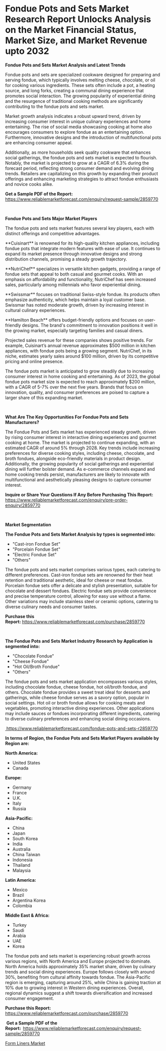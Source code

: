 <p><h1>Fondue Pots and Sets Market Research Report Unlocks Analysis on the Market Financial Status, Market Size, and Market Revenue upto 2032</h1></p><p><strong>Fondue Pots and Sets Market Analysis and Latest Trends</strong></p>
<p><p>Fondue pots and sets are specialized cookware designed for preparing and serving fondue, which typically involves melting cheese, chocolate, or oil for cooking various ingredients. These sets often include a pot, a heating source, and long forks, creating a communal dining experience that promotes social interaction. The growing popularity of experiential dining and the resurgence of traditional cooking methods are significantly contributing to the fondue pots and sets market.</p><p>Market growth analysis indicates a robust upward trend, driven by increasing consumer interest in unique culinary experiences and home entertaining. The rise of social media showcasing cooking at home also encourages consumers to explore fondue as an entertaining option. Furthermore, innovative designs and the introduction of multifunctional pots are enhancing consumer appeal. </p><p>Additionally, as more households seek quality cookware that enhances social gatherings, the fondue pots and sets market is expected to flourish. Notably, the market is projected to grow at a CAGR of 6.3% during the forecast period, reflecting strong consumer demand and evolving dining trends. Retailers are capitalizing on this growth by expanding their product offerings and enhancing marketing strategies to attract fondue enthusiasts and novice cooks alike.</p></p>
<p><strong>Get a Sample PDF of the Report:&nbsp;</strong> <a href="https://www.reliablemarketforecast.com/enquiry/request-sample/2859770?utm_campaign=2724&utm_medium=2&utm_source=Github&utm_content=ia&utm_term=12032025&utm_id=fondue-pots-and-sets">https://www.reliablemarketforecast.com/enquiry/request-sample/2859770</a></p>
<p>&nbsp;</p>
<p><strong>Fondue Pots and Sets Major Market Players</strong></p>
<p><p>The fondue pots and sets market features several key players, each with distinct offerings and competitive advantages. </p><p>**Cuisinart** is renowned for its high-quality kitchen appliances, including fondue pots that integrate modern features with ease of use. It continues to expand its market presence through innovative designs and strong distribution channels, promising a steady growth trajectory.</p><p>**NutriChef** specializes in versatile kitchen gadgets, providing a range of fondue sets that appeal to both casual and gourmet cooks. With an emphasis on affordability and functionality, NutriChef has seen increased sales, particularly among millennials who favor experiential dining.</p><p>**Swissmar** focuses on traditional Swiss-style fondue. Its products often emphasize authenticity, which helps maintain a loyal customer base. Swissmar has noted moderate growth, driven by increasing interest in cultural culinary experiences.</p><p>**Hamilton Beach** offers budget-friendly options and focuses on user-friendly designs. The brand's commitment to innovation positions it well in the growing market, especially targeting families and casual diners.</p><p>Projected sales revenue for these companies shows positive trends. For example, Cuisinart’s annual revenue approximates $500 million in kitchen appliances, with fondue pots being a growing segment. NutriChef, in its niche, estimates yearly sales around $100 million, driven by its competitive pricing and online presence.</p><p>The fondue pots market is anticipated to grow steadily due to increasing consumer interest in home cooking and entertaining. As of 2023, the global fondue pots market size is expected to reach approximately $200 million, with a CAGR of 5-7% over the next five years. Brands that focus on innovation, quality, and consumer preferences are poised to capture a larger share of this expanding market.</p></p>
<p>&nbsp;</p>
<p><strong>What Are The Key Opportunities For Fondue Pots and Sets Manufacturers?</strong></p>
<p><p>The Fondue Pots and Sets market has experienced steady growth, driven by rising consumer interest in interactive dining experiences and gourmet cooking at home. The market is projected to continue expanding, with an estimated CAGR of around 5% through 2028. Key trends include increasing preferences for diverse cooking styles, including cheese, chocolate, and broth fondues, alongside eco-friendly materials in product design. Additionally, the growing popularity of social gatherings and experiential dining will further bolster demand. As e-commerce channels expand and home cooking trends persist, manufacturers are likely to innovate with multifunctional and aesthetically pleasing designs to capture consumer interest.</p></p>
<p><strong>Inquire or Share Your Questions If Any Before Purchasing This Report:</strong> <a href="https://www.reliablemarketforecast.com/enquiry/pre-order-enquiry/2859770?utm_campaign=2724&utm_medium=2&utm_source=Github&utm_content=ia&utm_term=12032025&utm_id=fondue-pots-and-sets">https://www.reliablemarketforecast.com/enquiry/pre-order-enquiry/2859770</a></p>
<p>&nbsp;</p>
<p><strong>Market Segmentation</strong></p>
<p><strong>The Fondue Pots and Sets Market Analysis by types is segmented into:</strong></p>
<p><ul><li>"Cast-iron Fondue Set"</li><li>"Porcelain Fondue Set"</li><li>"Electric Fondue Set"</li><li>"Others"</li></ul></p>
<p><p>The fondue pots and sets market comprises various types, each catering to different preferences. Cast-iron fondue sets are renowned for their heat retention and traditional aesthetic, ideal for cheese or meat fondue. Porcelain fondue sets offer a delicate and stylish presentation, suitable for chocolate and dessert fondues. Electric fondue sets provide convenience and precise temperature control, allowing for easy use without a flame. Other variations may include stainless steel or ceramic options, catering to diverse culinary needs and consumer tastes.</p></p>
<p><strong>Purchase this Report:&nbsp;</strong><a href="https://www.reliablemarketforecast.com/purchase/2859770?utm_campaign=2724&utm_medium=2&utm_source=Github&utm_content=ia&utm_term=12032025&utm_id=fondue-pots-and-sets">https://www.reliablemarketforecast.com/purchase/2859770</a></p>
<p>&nbsp;</p>
<p><strong>The Fondue Pots and Sets Market Industry Research by Application is segmented into:</strong></p>
<p><ul><li>"Chocolate Fondue"</li><li>"Cheese Fondue"</li><li>"Hot Oil/Broth Fondue"</li><li>"Others"</li></ul></p>
<p><p>The fondue pots and sets market application encompasses various styles, including chocolate fondue, cheese fondue, hot oil/broth fondue, and others. Chocolate fondue provides a sweet treat ideal for desserts and gatherings, while cheese fondue serves as a savory option, popular in social settings. Hot oil or broth fondue allows for cooking meats and vegetables, promoting interactive dining experiences. Other applications may include sauces or fondues incorporating different ingredients, catering to diverse culinary preferences and enhancing social dining occasions.</p></p>
<p><a href="https://www.reliablemarketforecast.com/fondue-pots-and-sets-r2859770?utm_campaign=2724&utm_medium=2&utm_source=Github&utm_content=ia&utm_term=12032025&utm_id=fondue-pots-and-sets">&nbsp;https://www.reliablemarketforecast.com/fondue-pots-and-sets-r2859770</a></p>
<p><strong>In terms of Region, the Fondue Pots and Sets Market Players available by Region are:</strong></p>
<p>
    <p> <strong> North America: </strong>
        <ul>
            <li>United States</li>
            <li>Canada</li>
        </ul>
        </p> 
    <p> <strong> Europe: </strong>
        <ul>
            <li>Germany</li>
            <li>France</li>
            <li>U.K.</li>
            <li>Italy</li>
            <li>Russia</li>
        </ul>
        </p> 
    <p> <strong> Asia-Pacific: </strong>
        <ul>
            <li>China</li>
            <li>Japan</li>
            <li>South Korea</li>
            <li>India</li>
            <li>Australia</li>
            <li>China Taiwan</li>
            <li>Indonesia</li>
            <li>Thailand</li>
            <li>Malaysia</li>
        </ul>
        </p> 
    <p> <strong> Latin America: </strong>
        <ul>
            <li>Mexico</li>
            <li>Brazil</li>
            <li>Argentina Korea</li>
            <li>Colombia</li>
        </ul>
        </p> 
    <p> <strong> Middle East & Africa: </strong>
        <ul>
            <li>Turkey</li>
            <li>Saudi</li>
            <li>Arabia</li>
            <li>UAE</li>
            <li>Korea</li>
        </ul>
    </p>
    </p>
<p><p>The fondue pots and sets market is experiencing robust growth across various regions, with North America and Europe projected to dominate. North America holds approximately 35% market share, driven by culinary trends and social dining experiences. Europe follows closely with around 30%, benefiting from cultural affinity towards fondue. The Asia-Pacific region is emerging, capturing around 25%, while China is gaining traction at 10% due to growing interest in Western dining experiences. Overall, regional dynamics suggest a shift towards diversification and increased consumer engagement.</p></p>
<p><strong>Purchase this Report: </strong><a href="https://www.reliablemarketforecast.com/purchase/2859770?utm_campaign=2724&utm_medium=2&utm_source=Github&utm_content=ia&utm_term=12032025&utm_id=fondue-pots-and-sets">https://www.reliablemarketforecast.com/purchase/2859770</a></p>
<p>&nbsp;<strong>Get a Sample PDF of the Report:&nbsp;&nbsp;</strong><a href="https://www.reliablemarketforecast.com/enquiry/request-sample/2859770?utm_campaign=2724&utm_medium=2&utm_source=Github&utm_content=ia&utm_term=12032025&utm_id=fondue-pots-and-sets">https://www.reliablemarketforecast.com/enquiry/request-sample/2859770</a></p>
<p><strong></strong></p>
<p><p><a href="https://github.com/waverlyam689/Market-Research-Report-List-1/blob/main/form-liners-market.md?utm_campaign=2724&utm_medium=2&utm_source=Github&utm_content=ia&utm_term=12032025&utm_id=fondue-pots-and-sets">Form Liners Market</a></p></p>